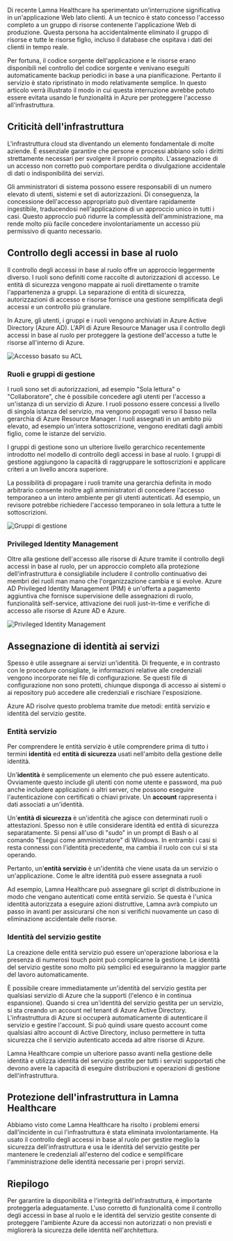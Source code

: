 Di recente Lamna Healthcare ha sperimentato un'interruzione significativa in un'applicazione Web lato clienti. A un tecnico è stato concesso l'accesso completo a un gruppo di risorse contenente l'applicazione Web di produzione. Questa persona ha accidentalmente eliminato il gruppo di risorse e tutte le risorse figlio, incluso il database che ospitava i dati dei clienti in tempo reale. 

Per fortuna, il codice sorgente dell'applicazione e le risorse erano disponibili nel controllo del codice sorgente e venivano eseguiti automaticamente backup periodici in base a una pianificazione. Pertanto il servizio è stato ripristinato in modo relativamente semplice. In questo articolo verrà illustrato il modo in cui questa interruzione avrebbe potuto essere evitata usando le funzionalità in Azure per proteggere l'accesso all'infrastruttura.

## <a name="criticality-of-infrastructure"></a>Criticità dell'infrastruttura

L'infrastruttura cloud sta diventando un elemento fondamentale di molte aziende. È essenziale garantire che persone e processi abbiano solo i diritti strettamente necessari per svolgere il proprio compito. L'assegnazione di un accesso non corretto può comportare perdita o divulgazione accidentale di dati o indisponibilità dei servizi. 

Gli amministratori di sistema possono essere responsabili di un numero elevato di utenti, sistemi e set di autorizzazioni. Di conseguenza, la concessione dell'accesso appropriato può diventare rapidamente ingestibile, traducendosi nell'applicazione di un approccio unico in tutti i casi. Questo approccio può ridurre la complessità dell'amministrazione, ma rende molto più facile concedere involontariamente un accesso più permissivo di quanto necessario.

## <a name="role-based-access-control"></a>Controllo degli accessi in base al ruolo

Il controllo degli accessi in base al ruolo offre un approccio leggermente diverso. I ruoli sono definiti come raccolte di autorizzazioni di accesso. Le entità di sicurezza vengono mappate ai ruoli direttamente o tramite l'appartenenza a gruppi. La separazione di entità di sicurezza, autorizzazioni di accesso e risorse fornisce una gestione semplificata degli accessi e un controllo più granulare.

In Azure, gli utenti, i gruppi e i ruoli vengono archiviati in Azure Active Directory (Azure AD). L'API di Azure Resource Manager usa il controllo degli accessi in base al ruolo per proteggere la gestione dell'accesso a tutte le risorse all'interno di Azure.

![Accesso basato su ACL](../media-draft/ACL_Based_Access.png)

<!-- ![Role-based access control](../media-draft/Role_Based_Access.png)
 -->

### <a name="roles--management-groups"></a>Ruoli e gruppi di gestione

I ruoli sono set di autorizzazioni, ad esempio "Sola lettura" o "Collaboratore", che è possibile concedere agli utenti per l'accesso a un'istanza di un servizio di Azure. I ruoli possono essere concessi a livello di singola istanza del servizio, ma vengono propagati verso il basso nella gerarchia di Azure Resource Manager. I ruoli assegnati in un ambito più elevato, ad esempio un'intera sottoscrizione, vengono ereditati dagli ambiti figlio, come le istanze del servizio. 

I gruppi di gestione sono un ulteriore livello gerarchico recentemente introdotto nel modello di controllo degli accessi in base al ruolo. I gruppi di gestione aggiungono la capacità di raggruppare le sottoscrizioni e applicare criteri a un livello ancora superiore.

La possibilità di propagare i ruoli tramite una gerarchia definita in modo arbitrario consente inoltre agli amministratori di concedere l'accesso temporaneo a un intero ambiente per gli utenti autenticati. Ad esempio, un revisore potrebbe richiedere l'accesso temporaneo in sola lettura a tutte le sottoscrizioni.

![Gruppi di gestione](../media-draft/management_groups.png)

### <a name="privileged-identity-management"></a>Privileged Identity Management

Oltre alla gestione dell'accesso alle risorse di Azure tramite il controllo degli accessi in base al ruolo, per un approccio completo alla protezione dell'infrastruttura è consigliabile includere il controllo continuativo dei membri dei ruoli man mano che l'organizzazione cambia e si evolve. Azure AD Privileged Identity Management (PIM) è un'offerta a pagamento aggiuntiva che fornisce supervisione delle assegnazioni di ruolo, funzionalità self-service, attivazione dei ruoli just-in-time e verifiche di accesso alle risorse di Azure AD e Azure.

![Privileged Identity Management](../media-draft/PIM_Dashboard.PNG)

## <a name="providing-identities-to-services"></a>Assegnazione di identità ai servizi

Spesso è utile assegnare ai servizi un'identità. Di frequente, e in contrasto con le procedure consigliate, le informazioni relative alle credenziali vengono incorporate nei file di configurazione. Se questi file di configurazione non sono protetti, chiunque disponga di accesso ai sistemi o ai repository può accedere alle credenziali e rischiare l'esposizione.

Azure AD risolve questo problema tramite due metodi: entità servizio e identità del servizio gestite.

### <a name="service-principals"></a>Entità servizio

Per comprendere le entità servizio è utile comprendere prima di tutto i termini **identità** ed **entità di sicurezza** usati nell'ambito della gestione delle identità.

Un'**identità** è semplicemente un elemento che può essere autenticato. Ovviamente questo include gli utenti con nome utente e password, ma può anche includere applicazioni o altri server, che possono eseguire l'autenticazione con certificati o chiavi private. Un **account** rappresenta i dati associati a un'identità.

Un'**entità di sicurezza** è un'identità che agisce con determinati ruoli o attestazioni. Spesso non è utile considerare identità ed entità di sicurezza separatamente. Si pensi all'uso di "sudo" in un prompt di Bash o al comando "Esegui come amministratore" di Windows. In entrambi i casi si resta connessi con l'identità precedente, ma cambia il ruolo con cui si sta operando.

Pertanto, un'**entità servizio** è un'identità che viene usata da un servizio o un'applicazione. Come le altre identità può essere assegnata a ruoli 

Ad esempio, Lamna Healthcare può assegnare gli script di distribuzione in modo che vengano autenticati come entità servizio. Se questa è l'unica identità autorizzata a eseguire azioni distruttive, Lamna avrà compiuto un passo in avanti per assicurarsi che non si verifichi nuovamente un caso di eliminazione accidentale delle risorse.

### <a name="managed-service-identities"></a>Identità del servizio gestite

La creazione delle entità servizio può essere un'operazione laboriosa e la presenza di numerosi touch point può complicarne la gestione. Le identità del servizio gestite sono molto più semplici ed eseguiranno la maggior parte del lavoro automaticamente. 

È possibile creare immediatamente un'identità del servizio gestita per qualsiasi servizio di Azure che la supporti (l'elenco è in continua espansione). Quando si crea un'identità del servizio gestita per un servizio, si sta creando un account nel tenant di Azure Active Directory. L'infrastruttura di Azure si occuperà automaticamente di autenticare il servizio e gestire l'account. Si può quindi usare questo account come qualsiasi altro account di Active Directory, incluso permettere in tutta sicurezza che il servizio autenticato acceda ad altre risorse di Azure.

Lamna Healthcare compie un ulteriore passo avanti nella gestione delle identità e utilizza identità del servizio gestite per tutti i servizi supportati che devono avere la capacità di eseguire distribuzioni e operazioni di gestione dell'infrastruttura.

## <a name="infrastructure-protection-at-lamna-healthcare"></a>Protezione dell'infrastruttura in Lamna Healthcare

Abbiamo visto come Lamna Healthcare ha risolto i problemi emersi dall'incidente in cui l'infrastruttura è stata eliminata involontariamente. Ha usato il controllo degli accessi in base al ruolo per gestire meglio la sicurezza dell'infrastruttura e usa le identità del servizio gestite per mantenere le credenziali all'esterno del codice e semplificare l'amministrazione delle identità necessarie per i propri servizi.

## <a name="summary"></a>Riepilogo

Per garantire la disponibilità e l'integrità dell'infrastruttura, è importante proteggerla adeguatamente. L'uso corretto di funzionalità come il controllo degli accessi in base al ruolo e le identità del servizio gestite consente di proteggere l'ambiente Azure da accessi non autorizzati o non previsti e migliorerà la sicurezza delle identità nell'architettura.